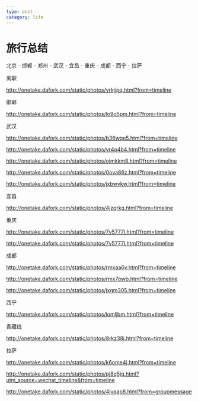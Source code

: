 ```yaml
---
type: post
category: life
---
```

# 旅行总结

北京 - 邯郸 - 郑州 - 武汉 - 宜昌 - 重庆 - 成都 - 西宁 - 拉萨

离职

http://onetake.dafork.com/static/photos/vrkjjpq.html?from=timeline

邯郸

http://onetake.dafork.com/static/photos/lo9o5pm.html?from=timeline

武汉

http://onetake.dafork.com/static/photos/b36wqe5.html?from=timeline

http://onetake.dafork.com/static/photos/vr4p4b4.html?from=timeline

http://onetake.dafork.com/static/photos/ojmkkm8.html?from=timeline

http://onetake.dafork.com/static/photos/0ova86z.html?from=timeline

http://onetake.dafork.com/static/photos/jxbwvkw.html?from=timeline

宜昌

http://onetake.dafork.com/static/photos/4jzqrkg.html?from=timeline

重庆

http://onetake.dafork.com/static/photos/7v5777l.html?from=timeline

http://onetake.dafork.com/static/photos/7v5777l.html?from=timeline

成都

http://onetake.dafork.com/static/photos/rmxaa6v.html?from=timeline

http://onetake.dafork.com/static/photos/rmx7bwb.html?from=timeline

http://onetake.dafork.com/static/photos/jxgm305.html?from=timeline

西宁

http://onetake.dafork.com/static/photos/lomljbm.html?from=timeline

青藏线

http://onetake.dafork.com/static/photos/8rkz38j.html?from=timeline

拉萨

http://onetake.dafork.com/static/photos/k6ome4j.html?from=timeline

http://onetake.dafork.com/static/photos/pj8g5jg.html?utm_source=wechat_timeline&from=timeline

http://onetake.dafork.com/static/photos/4jvqap8.html?from=groupmessage